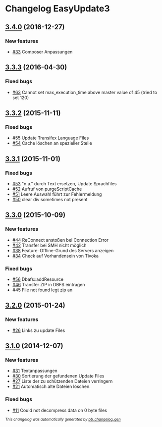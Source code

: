 # Changelog EasyUpdate3

## [3.4.0](https://github.com/BugBuster1701/contao-easyupdate3/issues?q=milestone%3A%223.4.0%22+is%3Aclosed) (2016-12-27)

### New features

- [\#33](https://github.com/BugBuster1701/contao-easyupdate3/issues/33) Composer Anpassungen

## [3.3.3](https://github.com/BugBuster1701/contao-easyupdate3/issues?q=milestone%3A%223.3.3%22+is%3Aclosed) (2016-04-30)

### Fixed bugs

- [\#63](https://github.com/BugBuster1701/contao-easyupdate3/issues/63) Cannot set max_execution_time above master value of 45 (tried to set 120)

## [3.3.2](https://github.com/BugBuster1701/contao-easyupdate3/issues?q=milestone%3A%223.3.2%22+is%3Aclosed) (2015-11-11)

### Fixed bugs

- [\#55](https://github.com/BugBuster1701/contao-easyupdate3/issues/55) Update Transifex Language Files
- [\#54](https://github.com/BugBuster1701/contao-easyupdate3/issues/54) Cache löschen an spezieller Stelle

## [3.3.1](https://github.com/BugBuster1701/contao-easyupdate3/issues?q=milestone%3A%223.3.1%22+is%3Aclosed) (2015-11-01)

### Fixed bugs

- [\#53](https://github.com/BugBuster1701/contao-easyupdate3/issues/53) "n.a." durch Text ersetzen, Update Sprachfiles
- [\#52](https://github.com/BugBuster1701/contao-easyupdate3/issues/52) Aufruf von purgeScriptCache
- [\#51](https://github.com/BugBuster1701/contao-easyupdate3/issues/51) Leere Auswahl führt zur Fehlermeldung
- [\#50](https://github.com/BugBuster1701/contao-easyupdate3/issues/50) clear div sometimes not present

## [3.3.0](https://github.com/BugBuster1701/contao-easyupdate3/issues?q=milestone%3A%223.3.0%22+is%3Aclosed) (2015-10-09)

### New features

- [\#44](https://github.com/BugBuster1701/contao-easyupdate3/issues/44) ReConnect anstoßen bei Connection Error
- [\#42](https://github.com/BugBuster1701/contao-easyupdate3/issues/42) Transfer  bei SMH nicht möglich
- [\#38](https://github.com/BugBuster1701/contao-easyupdate3/issues/38) Feature: Offline-Grund des Servers anzeigen
- [\#34](https://github.com/BugBuster1701/contao-easyupdate3/issues/34) Check auf Vorhandensein von Tivoka

### Fixed bugs

- [\#56](https://github.com/BugBuster1701/contao-easyupdate3/issues/56) Dbafs::addResource
- [\#46](https://github.com/BugBuster1701/contao-easyupdate3/issues/46) Transfer ZIP in DBFS eintragen
- [\#45](https://github.com/BugBuster1701/contao-easyupdate3/issues/45) File not found legt zip an

## [3.2.0](https://github.com/BugBuster1701/contao-easyupdate3/issues?q=milestone%3A%223.2.0%22+is%3Aclosed) (2015-01-24)

### New features

- [\#26](https://github.com/BugBuster1701/contao-easyupdate3/issues/26) Links zu update Files

## [3.1.0](https://github.com/BugBuster1701/contao-easyupdate3/issues?q=milestone%3A%223.1.0%22+is%3Aclosed) (2014-12-07)

### New features

- [\#31](https://github.com/BugBuster1701/contao-easyupdate3/issues/31) Textanpassungen
- [\#30](https://github.com/BugBuster1701/contao-easyupdate3/issues/30) Sortierung der gefundenen Update Files
- [\#27](https://github.com/BugBuster1701/contao-easyupdate3/issues/27) Liste der zu schützenden Dateien verringern
- [\#21](https://github.com/BugBuster1701/contao-easyupdate3/issues/21) Automatisch alte Dateien löschen.

### Fixed bugs

- [\#11](https://github.com/BugBuster1701/contao-easyupdate3/issues/11) Could not decompress data on 0 byte files



<sub>*This changelog was automatically generated by [bb_changelog_gen](https://github.com/BugBuster1701/bb_changelog_gen)*</sub>
